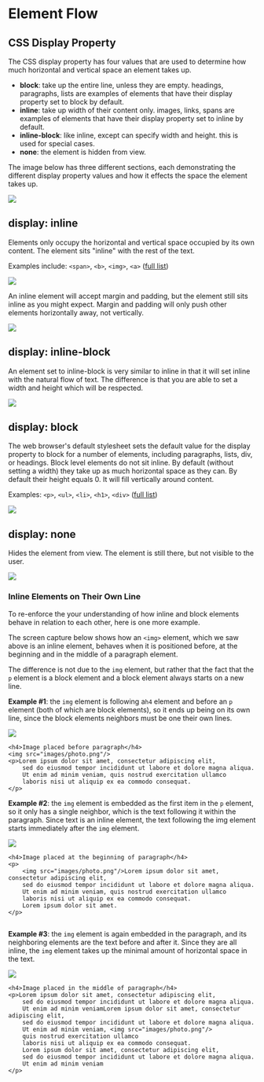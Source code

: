 # Element Flow

## CSS Display Property

The CSS display property has four values that are used to determine how much horizontal and vertical space an element takes up.

* **block**: take up the entire line, unless they are empty. headings, paragraphs, lists are examples of elements that have their display property set to block by default. 
* **inline**: take up width of their content only. images, links, spans are examples of elements that have their display property set to inline by default.
* **inline-block**: like inline, except can specify width and height. this is used for special cases.
* **none**: the element is hidden from view.

The image below has three different sections, each demonstrating the different display property values and how it effects the space the element takes up.

![](../.gitbook/assets/image%20%2835%29.png)

## display: inline

Elements only occupy the horizontal and vertical space occupied by its own content. The element sits "inline" with the rest of the text.

Examples include: `<span>`, `<b>`, `<img>`, `<a>` \([full list](https://developer.mozilla.org/en-US/docs/Web/HTML/Inline_elements)\)

![](../.gitbook/assets/image%20%28128%29.png)

An inline element will accept margin and padding, but the element still sits inline as you might expect. Margin and padding will only push other elements horizontally away, not vertically.

![](../.gitbook/assets/image%20%28144%29.png)

## display: inline-block

An element set to inline-block is very similar to inline in that it will set inline with the natural flow of text. The difference is that you are able to set a width and height which will be respected.

![](../.gitbook/assets/image%20%2870%29.png)

## display: block

The web browser's default stylesheet sets the default value for the display property to block for a number of elements, including paragraphs, lists, div, or headings. Block level elements do not sit inline. By default \(without setting a width\) they take up as much horizontal space as they can. By default their height equals 0. It will fill vertically around content.

Examples: `<p>`, `<ul>`, `<li>`, `<h1>`, `<div>` \([full list](https://developer.mozilla.org/en-US/docs/Web/HTML/Block-level_elements)\)

![](../.gitbook/assets/image%20%28107%29.png)

## display: none

Hides the element from view. The element is still there, but not visible to the user.

![](../.gitbook/assets/image%20%2898%29.png)



### Inline Elements on Their Own Line

To re-enforce the your understanding of how inline and block elements behave in relation to each other, here is one more example.

The screen capture below shows how an `<img>` element, which we saw above is an inline element, behaves when it is positioned before, at the beginning and in the middle of a paragraph element. 

The difference is not due to the `img` element, but rather that the fact that the `p` element is a block element and a block element always starts on a new line. 

**Example \#1**: the `img` element is following a`h4` element and before an `p` element \(both of which are block elements\), so it ends up being on its own line, since the block elements neighbors must be one their own lines.

![](../.gitbook/assets/image%20%28241%29.png)

```markup
<h4>Image placed before paragraph</h4>
<img src="images/photo.png"/>
<p>Lorem ipsum dolor sit amet, consectetur adipiscing elit, 
    sed do eiusmod tempor incididunt ut labore et dolore magna aliqua. 
    Ut enim ad minim veniam, quis nostrud exercitation ullamco 
    laboris nisi ut aliquip ex ea commodo consequat.  
</p>
```

**Example \#2**: the `img` element is embedded as the first item in the `p` element, so it only has a single neighbor, which is the text following it within the paragraph. Since text is an inline element, the text following the img element starts immediately after the `img` element.

![](../.gitbook/assets/image%20%28214%29.png)

```markup
<h4>Image placed at the beginning of paragraph</h4>
<p>
    <img src="images/photo.png"/>Lorem ipsum dolor sit amet, consectetur adipiscing elit, 
    sed do eiusmod tempor incididunt ut labore et dolore magna aliqua. 
    Ut enim ad minim veniam, quis nostrud exercitation ullamco 
    laboris nisi ut aliquip ex ea commodo consequat. 
    Lorem ipsum dolor sit amet. 
</p>
    
```

**Example \#3**: the `img` element is again embedded in the paragraph, and its neighboring elements are the text before and after it. Since they are all inline, the `img` element takes up the minimal amount of horizontal space in the text.

![](../.gitbook/assets/image%20%28216%29.png)

```markup
<h4>Image placed in the middle of paragraph</h4>
<p>Lorem ipsum dolor sit amet, consectetur adipiscing elit, 
    sed do eiusmod tempor incididunt ut labore et dolore magna aliqua. 
    Ut enim ad minim veniamLorem ipsum dolor sit amet, consectetur adipiscing elit, 
    sed do eiusmod tempor incididunt ut labore et dolore magna aliqua. 
    Ut enim ad minim veniam, <img src="images/photo.png"/>
    quis nostrud exercitation ullamco 
    laboris nisi ut aliquip ex ea commodo consequat.
    Lorem ipsum dolor sit amet, consectetur adipiscing elit, 
    sed do eiusmod tempor incididunt ut labore et dolore magna aliqua. 
    Ut enim ad minim veniam 
</p>
```


